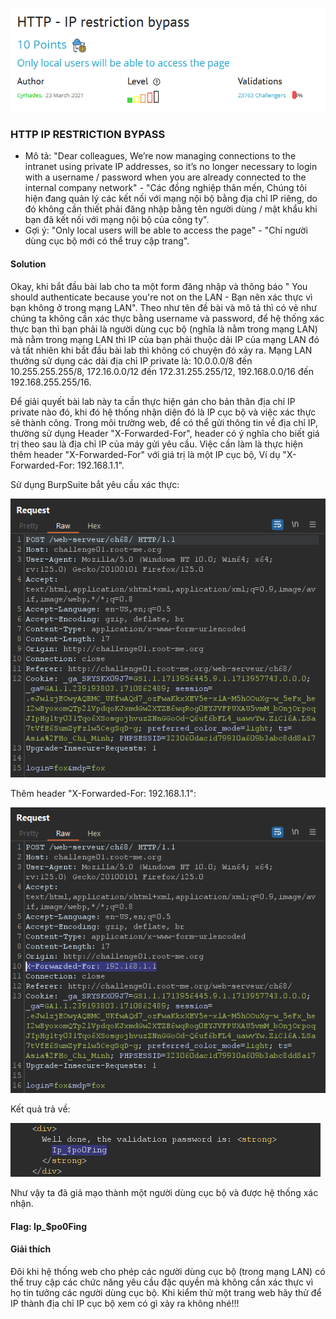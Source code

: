 ![](media/image.png)
### HTTP IP RESTRICTION BYPASS
* Mô tả: "Dear colleagues, We’re now managing connections to the intranet using private IP addresses, so it’s no longer necessary to login with a username / password when you are already connected to the internal company network" - "Các đồng nghiệp thân mến,  Chúng tôi hiện đang quản lý các kết nối với mạng nội bộ bằng địa chỉ IP riêng, do đó không cần thiết phải đăng nhập bằng tên người dùng / mật khẩu khi bạn đã kết nối với mạng nội bộ của công ty".
* Gợi ý: "Only local users will be able to access the page" - "Chỉ người dùng cục bộ mới có thể truy cập trang".

#### Solution
Okay, khi bắt đầu bài lab cho ta một form đăng nhập và thông báo " You should authenticate because you're not on the LAN - Bạn nên xác thực vì bạn không ở trong mạng LAN".
Theo như tên đề bài và mô tả thì có vẻ như chúng ta không cần xác thực bằng username và password, để hệ thống xác thực bạn thì bạn phải là người dùng cục bộ (nghĩa là nằm trong mạng LAN) mà nằm trong mạng LAN thì IP của bạn phải thuộc dải IP của mạng LAN đó và tất nhiên khi bắt đầu bài lab thì không có chuyện đó xảy ra.
Mạng LAN thưởng sử dụng các dải địa chỉ IP private là: 10.0.0.0/8 đến 10.255.255.255/8, 172.16.0.0/12 đến 172.31.255.255/12, 192.168.0.0/16 đến 192.168.255.255/16.

Để giải quyết bài lab này ta cần thực hiện gán cho bản thân địa chỉ IP private nào đó, khi đó hệ thống nhận diện đó là IP cục bộ và việc xác thực sẽ thành công.
Trong môi trường web, để có thể gửi thông tin về địa chỉ IP, thường sử dụng Header "X-Forwarded-For", header có ý nghĩa cho biết giá trị theo sau là địa chỉ IP của máy gửi yêu cầu.
Việc cần làm là thực hiện thêm header "X-Forwarded-For" với giá trị là một IP cục bộ, Ví dụ "X-Forwarded-For: 192.168.1.1".

Sử dụng BurpSuite bắt yêu cầu xác thực:

![](media/image-1.png)

Thêm header "X-Forwarded-For: 192.168.1.1":

![](media/image-2.png)

Kết quả trả về:

![](media/image-3.png)

Như vậy ta đã giả mạo thành một người dùng cục bộ và được hệ thống xác nhận.
#### Flag: Ip_$po0Fing
#### Giải thích
Đôi khi hệ thống web cho phép các người dùng cục bộ (trong mạng LAN) có thể truy cập các chức năng yêu cầu đặc quyền mà không cần xác thực vì họ tin tưởng các người dùng cục bộ. Khi kiểm thử một trang web hãy thử để IP thành địa chỉ IP cục bộ xem có gì xảy ra không nhé!!!
